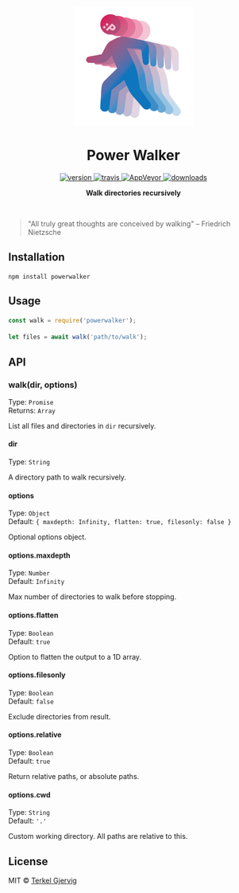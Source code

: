 <p align="center">
  <img src="https://github.com/terkelg/powerwalker/raw/master/powerwalker.png" alt="Power Walker" width="240" />
</p>

<h1 align="center">Power Walker</h1>

<p align="center">
  <a href="https://npmjs.org/package/powerwalker">
    <img src="https://img.shields.io/npm/v/powerwalker.svg" alt="version" />
  </a>
  <a href="https://travis-ci.org/terkelg/powerwalker">
    <img src="https://img.shields.io/travis/terkelg/powerwalker.svg" alt="travis" />
  </a>
  <a href="https://ci.appveyor.com/project/terkelg/powerwalker/branch/master">
    <img src="https://ci.appveyor.com/api/projects/status/svaorudqednb1tyi/branch/master?svg=true" alt="AppVeyor"/>
  </a>
  <a href="https://npmjs.org/package/powerwalker">
    <img src="https://img.shields.io/npm/dm/powerwalker.svg" alt="downloads" />
  </a>
</p>

<p align="center"><b>Walk directories recursively</b></p>

<br />


> "All truly great thoughts are conceived by walking"
> – Friedrich Nietzsche


## Installation

```
npm install powerwalker
```


## Usage

```js
const walk = require('powerwalker');

let files = await walk('path/to/walk');
```

## API


### walk(dir, options)

Type: `Promise`<br>
Returns: `Array`

List all files and directories in `dir` recursively.

#### dir

Type: `String`

A directory path to walk recursively.

#### options

Type: `Object`<br>
Default: `{ maxdepth: Infinity, flatten: true, filesonly: false }`

Optional options object.

#### options.maxdepth

Type: `Number`<br>
Default: `Infinity`

Max number of directories to walk before stopping.

#### options.flatten

Type: `Boolean`<br>
Default: `true`

Option to flatten the output to a 1D array.

#### options.filesonly

Type: `Boolean`<br>
Default: `false`

Exclude directories from result.

#### options.relative

Type: `Boolean`<br>
Default: `true`

Return relative paths, or absolute paths.

#### options.cwd

Type: `String`<br>
Default: `'.'`

Custom working directory. All paths are relative to this.


## License

MIT © [Terkel Gjervig](https://terkel.com)
